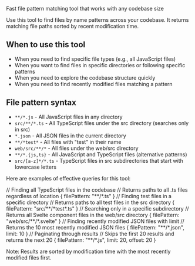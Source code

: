 Fast file pattern matching tool that works with any codebase size

Use this tool to find files by name patterns across your codebase. It returns matching file paths sorted by recent modification time.

## When to use this tool

- When you need to find specific file types (e.g., all JavaScript files)
- When you want to find files in specific directories or following specific patterns
- When you need to explore the codebase structure quickly
- When you need to find recently modified files matching a pattern

## File pattern syntax

- `**/*.js` - All JavaScript files in any directory
- `src/**/*.ts` - All TypeScript files under the src directory (searches only in src)
- `*.json` - All JSON files in the current directory
- `**/*test*` - All files with "test" in their name
- `web/src/**/*` - All files under the web/src directory
- `**/*.{js,ts}` - All JavaScript and TypeScript files (alternative patterns)
- `src/[a-z]*/*.ts` - TypeScript files in src subdirectories that start with lowercase letters

Here are examples of effective queries for this tool:

<examples>
<example>
// Finding all TypeScript files in the codebase
// Returns paths to all .ts files regardless of location
{
  filePattern: "**/*.ts"
}
</example>

<example>
// Finding test files in a specific directory
// Returns paths to all test files in the src directory
{
  filePattern: "src/**/*test*.ts"
}
</example>

<example>
// Searching only in a specific subdirectory
// Returns all Svelte component files in the web/src directory
{
  filePattern: "web/src/**/*.svelte"
}
</example>

<example>
// Finding recently modified JSON files with limit
// Returns the 10 most recently modified JSON files
{
  filePattern: "**/*.json",
  limit: 10
}
</example>

<example>
// Paginating through results
// Skips the first 20 results and returns the next 20
{
  filePattern: "**/*.js",
  limit: 20,
  offset: 20
}
</example>
</examples>

Note: Results are sorted by modification time with the most recently modified files first.
